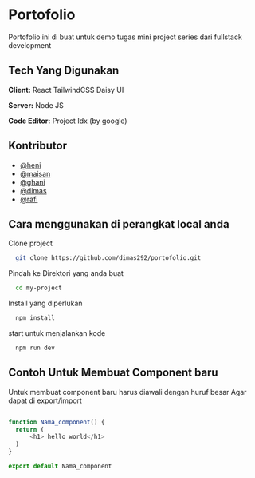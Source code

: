 
# Portofolio 

Portofolio ini di buat untuk demo tugas mini project series dari fullstack development

## Tech Yang Digunakan

**Client:** React TailwindCSS Daisy UI

**Server:** Node JS

**Code Editor:** Project Idx (by google) 

## Kontributor

- [@heni](https://www.github.com/octokatherine)
- [@maisan](https://www.github.com/octokatherine)
- [@ghani](https://www.github.com/octokatherine)
- [@dimas](https://www.github.com/octokatherine)
- [@rafi](https://www.github.com/octokatherine)


## Cara menggunakan di perangkat local anda

Clone project

```bash
  git clone https://github.com/dimas292/portofolio.git
```

Pindah ke Direktori yang anda buat

```bash
  cd my-project
```

Install yang diperlukan 

```bash
  npm install
```

start untuk menjalankan kode

```bash
  npm run dev
```


## Contoh Untuk Membuat Component baru 
Untuk membuat component baru harus diawali dengan huruf besar
Agar dapat di export/import

```javascript

function Nama_component() {
  return (
      <h1> hello world</h1>
  )
}

export default Nama_component
```

